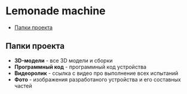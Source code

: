 # Lemonade machine
* [Папки проекта](#chapter-0)
<a id="chapter-0"></a>
## Папки проекта
- **3D-модели** - все 3D модели и сборки
- **Программный код** - программный код устройства
- **Видеоролик** - ссылка с видео про выполнение всех испытаний
- **Фото** - изображения разработаного устройства и его составных частей
